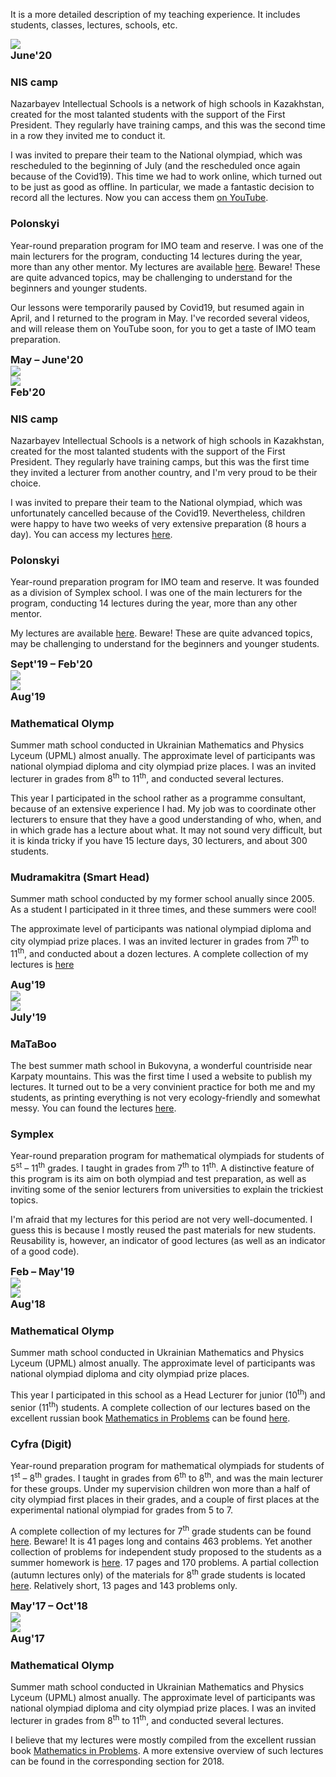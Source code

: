<p class="mt-3">
  It is a more detailed description of my teaching experience.  It includes students, classes, lectures, schools, etc.
</p>

<div class="row">
    <div class="col-5 text-right">
        <img src="./assets/nis.jpg" class="rounded-circle img-fluid" data-holder-rendered="true">
    </div>
    <div class="col-2" style="text-align: center; vertical-align: middle;">
        <div class="text-center embed-responsive embed-responsive-1by1">
            <div class="embed-responsive-item bg-primary text-white" style="border-radius: 50%; display: table;">
                <h3 style="vertical-align: middle; display: table-cell;">June'20</h3>
            </div>
        </div>
    </div>
    <div class="col-5 text-left">
        <h3>
            NIS camp
        </h3>
        <p>
            Nazarbayev Intellectual Schools is a network of high schools in Kazakhstan, created for the most talanted students with the support of the First President.   They regularly have training camps, and this was the second time in a row they invited me to conduct it.  
        </p>
        <p>
            I was invited to prepare their team to the National olympiad, which was rescheduled to the beginning of July (and the rescheduled once again because of the Covid19).  This time we had to work online, which turned out to be just as good as offline.  In particular, we made a fantastic decision to record all the lectures.  Now you can access them <a href="https://www.youtube.com/playlist?list=PL5XMnwBFMSgfhYAR069_s8iKkQYO59BzX">on YouTube</a>.
        </p>
    </div>
</div>

<div class="row">
    <div class="col-5 text-right">
        <h3>
            Polonskyi
        </h3>
        <p>
            Year-round preparation program for IMO team and reserve.  I was one of the main lecturers for the program, conducting 14 lectures during the year, more than any other mentor.  My lectures are available <a href="https://sky-nik.github.io/teaching/sources/polonskyi/">here</a>.  Beware!  These are quite advanced topics, may be challenging to understand for the beginners and younger students.
        </p>
        <p>
            Our lessons were temporarily paused by Covid19, but resumed again in April, and I returned to the program in May.  I've recorded several videos, and will release them on YouTube soon, for you to get a taste of IMO team preparation. 
        </p>
    </div>
    <div class="col-2" style="text-align: center; vertical-align: middle;">
        <div class="text-center embed-responsive embed-responsive-1by1">
            <div class="embed-responsive-item bg-primary text-white" style="border-radius: 50%; display: table;">
                <h3 style="vertical-align: middle; display: table-cell;">May &ndash; June'20</h3>
            </div>
        </div>
    </div>
    <div class="col-5 text-left">
        <img src="./assets/polonskyi.png" class="rounded-circle img-fluid" data-holder-rendered="true">
    </div>
</div>

<div class="row">
    <div class="col-5 text-right">
        <img src="./assets/nis.jpg" class="rounded-circle img-fluid" data-holder-rendered="true">
    </div>
    <div class="col-2" style="text-align: center; vertical-align: middle;">
        <div class="text-center embed-responsive embed-responsive-1by1">
            <div class="embed-responsive-item bg-primary text-white" style="border-radius: 50%; display: table;">
                <h3 style="vertical-align: middle; display: table-cell;">Feb'20</h3>
            </div>
        </div>
    </div>
    <div class="col-5 text-left">
        <h3>
            NIS camp
        </h3>
        <p>
            Nazarbayev Intellectual Schools is a network of high schools in Kazakhstan, created for the most talanted students with the support of the First President.   They regularly have training camps, but this was the first time they invited a lecturer from another country, and I'm very proud to be their choice.  
        </p>
        <p>
            I was invited to prepare their team to the National olympiad, which was unfortunately cancelled because of the Covid19.  Nevertheless, children were happy to have two weeks of very extensive preparation (8 hours a day).  You can access my lectures <a href="https://sky-nik.github.io/teaching/sources/Kazakhstan/">here</a>.
        </p>
    </div>
</div>

<div class="row">
    <div class="col-5 text-right">
        <h3>
            Polonskyi
        </h3>
        <p>
            Year-round preparation program for IMO team and reserve.  It was founded as a division of Symplex school.  I was one of the main lecturers for the program, conducting 14 lectures during the year, more than any other mentor.
        </p>
        <p>
            My lectures are available <a href="https://sky-nik.github.io/teaching/sources/polonskyi/">here</a>.  Beware!  These are quite advanced topics, may be challenging to understand for the beginners and younger students.
        </p>
    </div>
    <div class="col-2" style="text-align: center; vertical-align: middle;">
        <div class="text-center embed-responsive embed-responsive-1by1">
            <div class="embed-responsive-item bg-primary text-white" style="border-radius: 50%; display: table;">
                <h3 style="vertical-align: middle; display: table-cell;">Sept'19 &ndash; Feb'20</h3>
            </div>
        </div>
    </div>
    <div class="col-5 text-left">
        <img src="./assets/polonskyi.png" class="rounded-circle img-fluid" data-holder-rendered="true">
    </div>
</div>

<div class="row">
    <div class="col-5 text-right">
        <img src="./assets/matholymp.jpg" class="rounded-circle img-fluid" data-holder-rendered="true">
    </div>
    <div class="col-2" style="text-align: center; vertical-align: middle;">
        <div class="text-center embed-responsive embed-responsive-1by1">
            <div class="embed-responsive-item bg-primary text-white" style="border-radius: 50%; display: table;">
                <h3 style="vertical-align: middle; display: table-cell;">Aug'19</h3>
            </div>
        </div>
    </div>
    <div class="col-5 text-left">
        <h3>
            Mathematical Olymp
        </h3>
        <p>
            Summer math school conducted in Ukrainian Mathematics and Physics Lyceum (UPML) almost anually.  The approximate level of participants was national olympiad diploma and city olympiad prize places.  I was an invited lecturer in grades from 8<sup>th</sup> to 11<sup>th</sup>, and conducted several lectures.
        </p>
        <p>
            This year I participated in the school rather as a programme consultant, because of an extensive experience I had.  My job was to coordinate other lecturers to ensure that they have a good understanding of who, when, and in which grade has a lecture about what.  It may not sound very difficult, but it is kinda tricky if you have 15 lecture days, 30 lecturers, and about 300 students.
        </p>
    </div>
</div>

<div class="row">
    <div class="col-5 text-right">
        <h3>
            Mudramakitra (Smart Head)
        </h3>
        <p>
            Summer math school conducted by my former school anually since 2005.  As a student I participated in it three times, and these summers were cool!
        </p>
        <p>
            The approximate level of participants was national olympiad diploma and city olympiad prize places.  I was an invited lecturer in grades from 7<sup>th</sup> to 11<sup>th</sup>, and conducted about a dozen lectures.  A complete collection of my lectures is <a href="./assets/mudramakitra.pdf">here</a>
        </p>
    </div>
    <div class="col-2" style="text-align: center; vertical-align: middle;">
        <div class="text-center embed-responsive embed-responsive-1by1">
            <div class="embed-responsive-item bg-primary text-white" style="border-radius: 50%; display: table;">
                <h3 style="vertical-align: middle; display: table-cell;">Aug'19</h3>
            </div>
        </div>
    </div>
    <div class="col-5 text-left">
        <img src="./assets/mudramakitra.png" class="rounded-circle img-fluid" data-holder-rendered="true">
    </div>
</div>

<div class="row">
    <div class="col-5 text-right">
        <img src="./assets/mataboo.png" class="rounded-circle img-fluid" data-holder-rendered="true">
    </div>
    <div class="col-2" style="text-align: center; vertical-align: middle;">
        <div class="text-center embed-responsive embed-responsive-1by1">
            <div class="embed-responsive-item bg-primary text-white" style="border-radius: 50%; display: table;">
                <h3 style="vertical-align: middle; display: table-cell;">July'19</h3>
            </div>
        </div>
    </div>
    <div class="col-5 text-left">
        <h3>
            MaTaBoo
        </h3>
        <p>
            The best summer math school in Bukovyna, a wonderful countriside near Karpaty mountains.  This was the first time I used a website to publish my lectures.  It turned out to be a very convinient practice for both me and my students, as printing everything is not very ecology-friendly and somewhat messy.  You can found the lectures <a href="https://sky-nik.github.io/teaching/sources/mataboo/">here</a>.  
        </p>
    </div>
</div>

<div class="row">
    <div class="col-5 text-right">
        <h3>
            Symplex
        </h3>
        <p>
            Year-round preparation program for mathematical olympiads for students of 5<sup>st</sup> &ndash; 11<sup>th</sup> grades.  I taught in grades from 7<sup>th</sup> to 11<sup>th</sup>.  A distinctive feature of this program is its aim on both olympiad and test preparation, as well as inviting some of the senior lecturers from universities to explain the trickiest topics.
        </p>
        <p>
            I'm afraid that my lectures for this period are not very well-documented.  I guess this is because I mostly reused the past materials for new students.  Reusability is, however, an indicator of good lectures (as well as an indicator of a good code).
        </p>
    </div>
    <div class="col-2" style="text-align: center; vertical-align: middle;">
        <div class="text-center embed-responsive embed-responsive-1by1">
            <div class="embed-responsive-item bg-primary text-white" style="border-radius: 50%; display: table;">
                <h3 style="vertical-align: middle; display: table-cell;">Feb &ndash; May'19</h3>
            </div>
        </div>
    </div>
    <div class="col-5 text-left">
        <img src="./assets/symplex.png" class="rounded-circle img-fluid" data-holder-rendered="true">
    </div>
</div>

<div class="row">
    <div class="col-5 text-right">
        <img src="./assets/matholymp.jpg" class="rounded-circle img-fluid" data-holder-rendered="true">
    </div>
    <div class="col-2" style="text-align: center; vertical-align: middle;">
        <div class="text-center embed-responsive embed-responsive-1by1">
            <div class="embed-responsive-item bg-primary text-white" style="border-radius: 50%; display: table;">
                <h3 style="vertical-align: middle; display: table-cell;">Aug'18</h3>
            </div>
        </div>
    </div>
    <div class="col-5 text-left">
        <h3>
            Mathematical Olymp
        </h3>
        <p>
            Summer math school conducted in Ukrainian Mathematics and Physics Lyceum (UPML) almost anually.  The approximate level of participants was national olympiad diploma and city olympiad prize places.
        </p>
        <p>
            This year I participated in this school as a Head Lecturer for junior (10<sup>th</sup>) and senior (11<sup>th</sup>) students.  A complete collection of our lectures based on the excellent russian book <a href="https://www.mccme.ru/free-books/olymp/matprob.pdf">Mathematics in Problems</a> can be found <a href="./assets/umpl-sms.pdf">here</a>.
        </p>
    </div>
</div>

<div class="row">
    <div class="col-5 text-right">
        <h3>
            Cyfra (Digit)
        </h3>
        <p>
            Year-round preparation program for mathematical olympiads for students of 1<sup>st</sup> &ndash; 8<sup>th</sup> grades.  I taught in grades from 6<sup>th</sup> to 8<sup>th</sup>, and was the main lecturer for these groups.  Under my supervision children won more than a half of city olympiad first places in their grades, and a couple of first places at the experimental national olympiad for grades from 5 to 7.
        </p>
        <p>
            A complete collection of my lectures for 7<sup>th</sup> grade students can be found <a href="./assets/digit-7.pdf">here</a>.  Beware!  It is 41 pages long and contains 463 problems.  Yet another collection of problems for independent study proposed to the students as a summer homework is <a href="./assets/digit-summer.pdf">here</a>.  17 pages and 170 problems.  A partial collection (autumn lectures only) of the materials for 8<sup>th</sup> grade students is located <a href="./assets/digit-8.pdf">here</a>.  Relatively short, 13 pages and 143 problems only. 
        </p>
    </div>
    <div class="col-2" style="text-align: center; vertical-align: middle;">
        <div class="text-center embed-responsive embed-responsive-1by1">
            <div class="embed-responsive-item bg-primary text-white" style="border-radius: 50%; display: table;">
                <h3 style="vertical-align: middle; display: table-cell;">May'17 &ndash; Oct'18</h3>
            </div>
        </div>
    </div>
    <div class="col-5 text-left">
        <img src="./assets/cyfra.jpg" class="rounded-circle img-fluid" data-holder-rendered="true">
    </div>
</div>

<div class="row">
    <div class="col-5 text-right">
        <img src="./assets/matholymp.jpg" class="rounded-circle img-fluid" data-holder-rendered="true">
    </div>
    <div class="col-2" style="text-align: center; vertical-align: middle;">
        <div class="text-center embed-responsive embed-responsive-1by1">
            <div class="embed-responsive-item bg-primary text-white" style="border-radius: 50%; display: table;">
                <h3 style="vertical-align: middle; display: table-cell;">Aug'17</h3>
            </div>
        </div>
    </div>
    <div class="col-5 text-left">
        <h3>
            Mathematical Olymp
        </h3>
        <p>
            Summer math school conducted in Ukrainian Mathematics and Physics Lyceum (UPML) almost anually.  The approximate level of participants was national olympiad diploma and city olympiad prize places.  I was an invited lecturer in grades from 8<sup>th</sup> to 11<sup>th</sup>, and conducted several lectures.
        </p>
        <p>
            I believe that my lectures were mostly compiled from the excellent russian book <a href="https://www.mccme.ru/free-books/olymp/matprob.pdf">Mathematics in Problems</a>.  A more extensive overview of such lectures can be found in the corresponding section for 2018.
        </p>
    </div>
</div>
